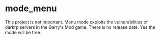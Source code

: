 # mode_menu
This project is not important. Menu mode exploits the vulnerabilities of darkrp servers in the Garry's Mod game. There is no release date. Yes the mode will be free.
